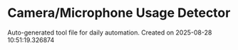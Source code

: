 # Camera/Microphone Usage Detector
Auto-generated tool file for daily automation.
Created on 2025-08-28 10:51:19.326874
